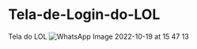 # Tela-de-Login-do-LOL
Tela do LOL
![WhatsApp Image 2022-10-19 at 15 47 13](https://user-images.githubusercontent.com/91512732/196783056-5e219526-2608-460a-874b-65fcd9bb1fec.jpeg)
